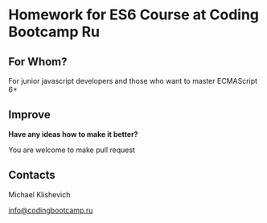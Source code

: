 # Homework for ES6 Course at Coding Bootcamp Ru

## For Whom?

For junior javascript developers and those who want to master ECMAScript 6+

## Improve

**Have any ideas how to make it better?**

You are welcome to make pull request

## Contacts

Michael Klishevich

info@codingbootcamp.ru
